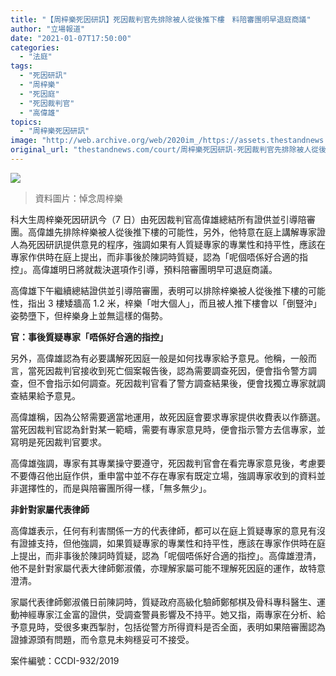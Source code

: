 ```yaml
---
title: "【周梓樂死因研訊】死因裁判官先排除被人從後推下樓　料陪審團明早退庭商議"
author: "立場報道"
date: "2021-01-07T17:50:00"
categories:
  - "法庭"
tags:
  - "死因研訊"
  - "周梓樂"
  - "死因庭"
  - "死因裁判官"
  - "高偉雄"
topics:
  - "周梓樂死因研訊"
image: "http://web.archive.org/web/2020im_/https://assets.thestandnews.com/media/photos/Layer200_rcwtF_N7vKe21.png"
original_url: "thestandnews.com/court/周梓樂死因研訊-死因裁判官先排除被人從後推下樓-料陪審團明早退庭商議"
---
```

![](http://web.archive.org/web/2020im_/https://assets.thestandnews.com/media/photos/Layer200_rcwtF_N7vKe21.png)
> 資料圖片：悼念周梓樂

科大生周梓樂死因研訊今（7 日）由死因裁判官高偉雄總結所有證供並引導陪審團。高偉雄先排除梓樂被人從後推下樓的可能性，另外，他特意在庭上講解專家證人為死因研訊提供意見的程序，強調如果有人質疑專家的專業性和持平性，應該在專家作供時在庭上提出，而非事後於陳詞時質疑，認為「呢個唔係好合適的指控」。高偉雄明日將就裁決選項作引導，預料陪審團明早可退庭商議。

高偉雄下午繼續總結證供並引導陪審團，表明可以排除梓樂被人從後推下樓的可能性，指出 3 樓矮牆高 1.2 米，梓樂「咁大個人」，而且被人推下樓會以「倒豎沖」姿勢墮下，但梓樂身上並無這樣的傷勢。

**官：事後質疑專家「唔係好合適的指控」**

另外，高偉雄認為有必要講解死因庭一般是如何找專家給予意見。他稱，一般而言，當死因裁判官接收到死亡個案報告後，認為需要調查死因，便會指令警方調查，但不會指示如何調查。死因裁判官看了警方調查結果後，便會找獨立專家就調查結果給予意見。

高偉雄稱，因為公帑需要適當地運用，故死因庭會要求專家提供收費表以作篩選。當死因裁判官認為針對某一範疇，需要有專家意見時，便會指示警方去信專家，並寫明是死因裁判官要求。

高偉雄強調，專家有其專業操守要遵守，死因裁判官會在看完專家意見後，考慮要不要傳召他出庭作供，重申當中並不存在專家有既定立場，強調專家收到的資料並非選擇性的，而是與陪審團所得一樣，「無多無少」。

**非針對家屬代表律師**

高偉雄表示，仼何有利害關係一方的代表律師，都可以在庭上質疑專家的意見有沒有證據支持，但他強調，如果質疑專家的專業性和持平性，應該在專家作供時在庭上提出，而非事後於陳詞時質疑，認為「呢個唔係好合適的指控」。高偉雄澄清，他不是針對家屬代表大律師鄭淑儀，亦理解家屬可能不理解死因庭的運作，故特意澄清。

家屬代表律師鄭淑儀日前陳詞時，質疑政府高級化驗師鄭郁棋及骨科專科醫生、運動神經專家江金富的證供，受調查警員影響及不持平。她又指，兩專家在分析、給予意見時，受很多東西掣肘，包括從警方所得資料是否全面，表明如果陪審團認為證據源頭有問題，而令意見未夠穩妥可不接受。

案件編號：CCDI-932/2019